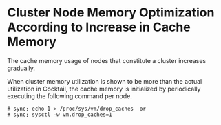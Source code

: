# Cluster Node Memory Optimization According to Increase in Cache Memory

The cache memory usage of nodes that constitute a cluster increases gradually.

When cluster memory utilization is shown to be more than the actual utilization in Cocktail, the cache memory is initialized by periodically executing the following command per node.

```
# sync; echo 1 > /proc/sys/vm/drop_caches  or
# sync; sysctl -w vm.drop_caches=1

```



